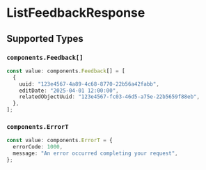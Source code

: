 # ListFeedbackResponse


## Supported Types

### `components.Feedback[]`

```typescript
const value: components.Feedback[] = [
  {
    uuid: "123e4567-4a89-4c68-8770-22b56a42fabb",
    editDate: "2025-04-01 12:00:00",
    relatedObjectUuid: "123e4567-fc03-46d5-a75e-22b5659f88eb",
  },
];
```

### `components.ErrorT`

```typescript
const value: components.ErrorT = {
  errorCode: 1000,
  message: "An error occurred completing your request",
};
```


